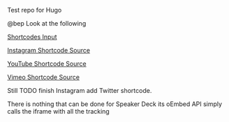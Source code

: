 Test repo for Hugo

@bep Look at the following

[Shortcodes Input](https://github.com/onedrawingperday/hugo-test/blob/master/content/drawing/tilos-dream/index.md)

[Instagram Shortcode Source](https://github.com/onedrawingperday/hugo-test/blob/master/themes/1drawing/layouts/shortcodes/instagram.html)

[YouTube Shortcode Source](https://github.com/onedrawingperday/hugo-test/blob/master/themes/1drawing/layouts/shortcodes/youtube.html)

[Vimeo Shortcode Source](https://github.com/onedrawingperday/hugo-test/blob/master/themes/1drawing/layouts/shortcodes/vimeo.html)

Still TODO finish Instagram add Twitter shortcode.

There is nothing that can be done for Speaker Deck its oEmbed API simply calls the iframe with all the tracking